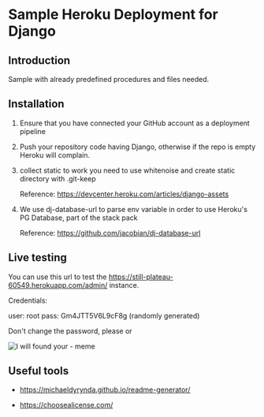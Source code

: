 # Sample Heroku Deployment for Django

## Introduction

Sample with already predefined procedures and files needed.

## Installation

1. Ensure that you have connected  your GitHub account as a deployment pipeline
2. Push your repository code having Django, 
otherwise if the repo is empty Heroku will complain.
3. collect static to work you need to use whitenoise and create static directory
with .git-keep

   Reference: https://devcenter.heroku.com/articles/django-assets

4. We use dj-database-url to parse env variable in order to use Heroku's
PG Database, part of the stack pack

   Reference: https://github.com/jacobian/dj-database-url

## Live testing

You can use this url to test the https://still-plateau-60549.herokuapp.com/admin/
instance.

Credentials:

user: root
pass: Gm4JTT5V6L9cF8g (randomly generated)

Don't change the password, please or

![I will found your - meme](https://i.imgflip.com/4u66uw.jpg)


## Useful tools

- https://michaeldyrynda.github.io/readme-generator/

- https://choosealicense.com/
